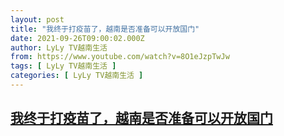 ```yaml
---
layout: post
title: "我终于打疫苗了，越南是否准备可以开放国门"
date: 2021-09-26T09:00:02.000Z
author: LyLy TV越南生活
from: https://www.youtube.com/watch?v=8O1eJzpTwJw
tags: [ LyLy TV越南生活 ]
categories: [ LyLy TV越南生活 ]
---
```

<!--1632646802000-->
[我终于打疫苗了，越南是否准备可以开放国门](https://www.youtube.com/watch?v=8O1eJzpTwJw)
------

<div>

</div>

